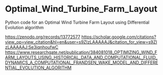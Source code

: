 # Optimal_Wind_Turbine_Farm_Layout
Python code for an Optimal Wind Turbine Farm Layout using Differential Evolution algorithm

https://zenodo.org/records/13772577
https://scholar.google.com/citations?view_op=view_citation&hl=en&user=s9ZIzLAAAAAJ&citation_for_view=s9ZIzLAAAAAJ:Se3iqnhoufwC 
https://www.researchgate.net/publication/384081018_OPTIMIZING_WIND_FARM_LAYOUTS_USING_HISTORICAL_DATA_AND_COMPUTATIONAL_FLUID_DYNAMICS_A_COMPUTATIONAL_FRANDSEN_WAKE_MODEL_AND_DIFFERENTIAL_EVOLUTION_ALGORITHM
